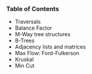 ### Table of Contents

- Traversals
- Balance Factor
- M-Way tree structures
- B-Trees
- Adjacency lists and matrices
- Max Flow: Ford-Fulkerson
- Kruskal
- Min Cut